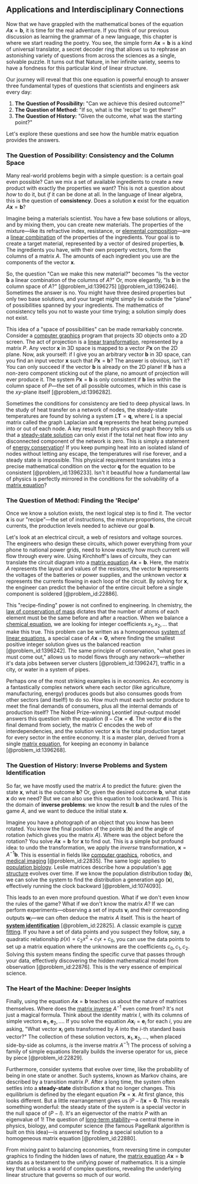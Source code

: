 ## Applications and Interdisciplinary Connections

Now that we have grappled with the mathematical bones of the equation $A\mathbf{x} = \mathbf{b}$, it is time for the real adventure. If you think of our previous discussion as learning the grammar of a new language, this chapter is where we start reading the poetry. You see, the simple form $A\mathbf{x} = \mathbf{b}$ is a kind of universal translator, a secret decoder ring that allows us to rephrase an astonishing variety of questions from across the sciences as a single, solvable puzzle. It turns out that Nature, in her infinite variety, seems to have a fondness for this particular kind of linear structure.

Our journey will reveal that this one equation is powerful enough to answer three fundamental types of questions that scientists and engineers ask every day:
1.  **The Question of Possibility:** "Can we achieve this desired outcome?"
2.  **The Question of Method:** "If so, what is the 'recipe' to get there?"
3.  **The Question of History:** "Given the outcome, what was the starting point?"

Let's explore these questions and see how the humble matrix equation provides the answers.

### The Question of Possibility: Consistency and the Column Space

Many real-world problems begin with a simple question: is a certain goal even possible? Can we mix a set of available ingredients to create a new product with exactly the properties we want? This is not a question about *how* to do it, but *if* it can be done at all. In the language of linear algebra, this is the question of **consistency**. Does a solution $\mathbf{x}$ exist for the equation $A\mathbf{x} = \mathbf{b}$?

Imagine being a materials scientist. You have a few base solutions or alloys, and by mixing them, you can create new materials. The properties of the mixture—like its refractive index, resistance, or [elemental composition](@article_id:160672)—are a [linear combination](@article_id:154597) of the properties of the ingredients. Your goal is to create a target material, represented by a vector of desired properties, $\mathbf{b}$. The ingredients you have, with their own property vectors, form the columns of a matrix $A$. The amounts of each ingredient you use are the components of the vector $\mathbf{x}$.

So, the question "Can we make this new material?" becomes "Is the vector $\mathbf{b}$ a linear combination of the columns of $A$?" Or, more elegantly, "Is $\mathbf{b}$ in the column space of $A$?" [@problem_id:1396275] [@problem_id:1396246]. Sometimes the answer is no. You might have three desired properties but only two base solutions, and your target might simply lie outside the "plane" of possibilities spanned by your ingredients. The mathematics of consistency tells you not to waste your time trying; a solution simply does not exist.

This idea of a "space of possibilities" can be made remarkably concrete. Consider a [computer graphics](@article_id:147583) program that projects 3D objects onto a 2D screen. The act of projection is a [linear transformation](@article_id:142586), represented by a matrix $P$. Any vector $\mathbf{x}$ in 3D space is mapped to a vector $P\mathbf{x}$ on the 2D plane. Now, ask yourself: if I give you an arbitrary vector $\mathbf{b}$ in 3D space, can you find an input vector $\mathbf{x}$ such that $P\mathbf{x} = \mathbf{b}$? The answer is obvious, isn't it? You can only succeed if the vector $\mathbf{b}$ is already on the 2D plane! If $\mathbf{b}$ has a non-zero component sticking out of the plane, no amount of projection will ever produce it. The system $P\mathbf{x} = \mathbf{b}$ is only consistent if $\mathbf{b}$ lies within the column space of $P$—the set of all possible outcomes, which in this case is the $xy$-plane itself [@problem_id:1396282].

Sometimes the conditions for consistency are tied to deep physical laws. In the study of heat transfer on a network of nodes, the steady-state temperatures are found by solving a system $L\mathbf{T} = \mathbf{q}$, where $L$ is a special matrix called the graph Laplacian and $\mathbf{q}$ represents the heat being pumped into or out of each node. A key result from physics and graph theory tells us that a [steady-state solution](@article_id:275621) can only exist if the total net heat flow into any disconnected component of the network is zero. This is simply a statement of [energy conservation](@article_id:146481)! If you keep pumping heat into an isolated island of nodes without letting any escape, the temperatures will rise forever, and a steady state is impossible. This physical requirement translates into a precise mathematical condition on the vector $\mathbf{q}$ for the equation to be consistent [@problem_id:1396233]. Isn't it beautiful how a fundamental law of physics is perfectly mirrored in the conditions for the solvability of a [matrix equation](@article_id:204257)?

### The Question of Method: Finding the 'Recipe'

Once we know a solution exists, the next logical step is to find it. The vector $\mathbf{x}$ is our "recipe"—the set of instructions, the mixture proportions, the circuit currents, the production levels needed to achieve our goal $\mathbf{b}$.

Let's look at an electrical circuit, a web of resistors and voltage sources. The engineers who design these circuits, which power everything from your phone to national power grids, need to know exactly how much current will flow through every wire. Using Kirchhoff's laws of circuits, they can translate the circuit diagram into a [matrix equation](@article_id:204257) $A\mathbf{x} = \mathbf{b}$. Here, the matrix $A$ represents the layout and values of the resistors, the vector $\mathbf{b}$ represents the voltages of the batteries or power supplies, and the unknown vector $\mathbf{x}$ represents the currents flowing in each loop of the circuit. By solving for $\mathbf{x}$, the engineer can predict the behavior of the entire circuit before a single component is soldered [@problem_id:22886].

This "recipe-finding" power is not confined to engineering. In chemistry, the [law of conservation of mass](@article_id:146883) dictates that the number of atoms of each element must be the same before and after a reaction. When we balance a [chemical equation](@article_id:145261), we are looking for integer coefficients $x_1, x_2, \ldots$ that make this true. This problem can be written as a homogeneous [system of linear equations](@article_id:139922), a special case of $A\mathbf{x} = \mathbf{0}$, where finding the smallest positive integer solution gives us the balanced reaction [@problem_id:1396242]. The same principle of conservation, "what goes in must come out," allows us to model flows through any network—whether it's data jobs between server clusters [@problem_id:1396247], traffic in a city, or water in a system of pipes.

Perhaps one of the most striking examples is in economics. An economy is a fantastically complex network where each sector (like agriculture, manufacturing, energy) produces goods but also consumes goods from other sectors (and itself!) to do so. How much must each sector produce to meet the final demands of consumers, plus all the internal demands of production itself? The Nobel Prize-winning Leontief input-output model answers this question with the equation $(\mathbf{I} - C)\mathbf{x} = \mathbf{d}$. The vector $\mathbf{d}$ is the final demand from society, the matrix $C$ encodes the web of interdependencies, and the solution vector $\mathbf{x}$ is the total production target for every sector in the entire economy. It is a master plan, derived from a single [matrix equation](@article_id:204257), for keeping an economy in balance [@problem_id:1396268].

### The Question of History: Inverse Problems and System Identification

So far, we have mostly used the matrix $A$ to predict the future: given the state $\mathbf{x}$, what is the outcome $\mathbf{b}$? Or, given the desired outcome $\mathbf{b}$, what state $\mathbf{x}$ do we need? But we can also use this equation to look backward. This is the domain of **inverse problems**: we know the result $\mathbf{b}$ and the rules of the game $A$, and we want to deduce the initial state $\mathbf{x}$.

Imagine you have a photograph of an object that you know has been rotated. You know the final position of the points ($\mathbf{b}$) and the angle of rotation (which gives you the matrix $A$). Where was the object before the rotation? You solve $A\mathbf{x} = \mathbf{b}$ for $\mathbf{x}$ to find out. This is a simple but profound idea: to undo the transformation, we apply the *inverse* transformation, $\mathbf{x} = A^{-1}\mathbf{b}$. This is essential in fields like [computer graphics](@article_id:147583), robotics, and [medical imaging](@article_id:269155) [@problem_id:22835]. The same logic applies to [population biology](@article_id:153169). Leslie matrices describe how a population's [age structure](@article_id:197177) evolves over time. If we know the population distribution today ($\mathbf{b}$), we can solve the system to find the distribution a generation ago ($\mathbf{x}$), effectively running the clock backward [@problem_id:1074093].

This leads to an even more profound question. What if we don't even know the rules of the game? What if we don't know the matrix $A$? If we can perform experiments—observing a set of inputs $\mathbf{v}_i$ and their corresponding outputs $\mathbf{w}_i$—we can often deduce the matrix $A$ itself. This is the heart of **[system identification](@article_id:200796)** [@problem_id:22825]. A classic example is [curve fitting](@article_id:143645). If you have a set of data points and you suspect they follow, say, a quadratic relationship $p(x) = c_2 x^2 + c_1 x + c_0$, you can use the data points to set up a matrix equation where the unknowns are the coefficients $c_0, c_1, c_2$. Solving this system means finding the specific curve that passes through your data, effectively discovering the hidden mathematical model from observation [@problem_id:22876]. This is the very essence of empirical science.

### The Heart of the Machine: Deeper Insights

Finally, using the equation $A\mathbf{x} = \mathbf{b}$ teaches us about the nature of matrices themselves. Where does the [matrix inverse](@article_id:139886) $A^{-1}$ even come from? It's not just a magical formula. Think about the identity matrix $I$, with its columns of simple vectors $\mathbf{e}_1, \mathbf{e}_2, \ldots$. If you solve the equation $A\mathbf{x}_i = \mathbf{e}_i$ for each $i$, you are asking, "What vector $\mathbf{x}_i$ gets transformed by $A$ into the $i$-th standard basis vector?" The collection of these solution vectors, $\mathbf{x}_1, \mathbf{x}_2, \ldots$, when placed side-by-side as columns, *is* the inverse matrix $A^{-1}$! The process of solving a family of simple equations literally builds the inverse operator for us, piece by piece [@problem_id:22829].

Furthermore, consider systems that evolve over time, like the probability of being in one state or another. Such systems, known as Markov chains, are described by a transition matrix $P$. After a long time, the system often settles into a **steady-state** distribution $\mathbf{x}$ that no longer changes. This equilibrium is defined by the elegant equation $P\mathbf{x} = \mathbf{x}$. At first glance, this looks different. But a little rearrangement gives us $(P - I)\mathbf{x} = \mathbf{0}$. This reveals something wonderful: the steady state of the system is a special vector in the null space of $(P-I)$. It's an eigenvector of the matrix $P$ with an eigenvalue of 1! The question of [long-term stability](@article_id:145629)—a central theme in physics, biology, and computer science (the famous PageRank algorithm is built on this idea)—is answered by finding a special solution to a homogeneous matrix equation [@problem_id:22880].

From mixing paint to balancing economies, from reversing time in computer graphics to finding the hidden laws of nature, the [matrix equation](@article_id:204257) $A\mathbf{x} = \mathbf{b}$ stands as a testament to the unifying power of mathematics. It is a simple key that unlocks a world of complex questions, revealing the underlying linear structure that governs so much of our world.